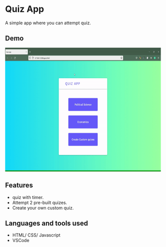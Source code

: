 # Quiz App

A simple app where you can attempt quiz.

## Demo

<img src="icons/ezgif.com-gif-maker(1).gif" alt="My Project GIF" width="700" height="400">

## Features 

- quiz with timer.
- Attempt 2 pre-built quizes.
- Create your own custom quiz. 

## Languages and tools used

- HTML/ CSS/ Javascript
- VSCode
